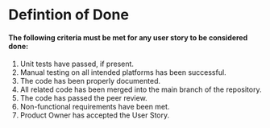 # Defintion of Done

#### The following criteria must be met for any user story to be considered done:

1. Unit tests have passed, if present.
1. Manual testing on all intended platforms has been successful.
1. The code has been properly documented.
1. All related code has been merged into the main branch of the repository.
1. The code has passed the peer review.
1. Non-functional requirements have been met.
1. Product Owner has accepted the User Story.
